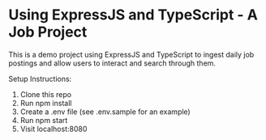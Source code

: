 # Using ExpressJS and TypeScript - A Job Project

This is a demo project using ExpressJS and TypeScript to 
ingest daily job postings and allow users to interact and search through them. 


Setup Instructions:

1. Clone this repo
2. Run npm install
3. Create a .env file (see .env.sample for an example)
4. Run npm start
5. Visit localhost:8080


